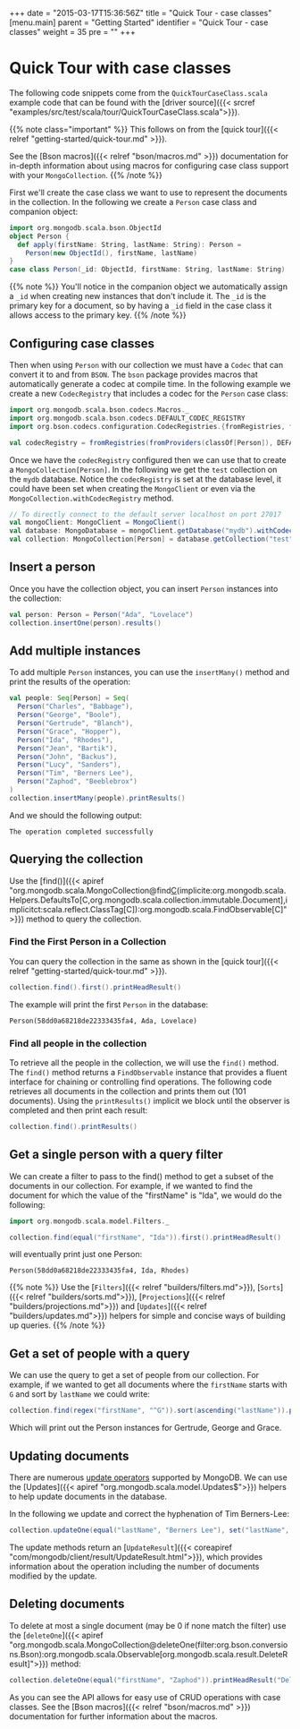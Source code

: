 +++
date = "2015-03-17T15:36:56Z"
title = "Quick Tour - case classes"
[menu.main]
  parent = "Getting Started"
  identifier = "Quick Tour - case classes"
  weight = 35
  pre = "<i class='fa'></i>"
+++

# Quick Tour with case classes

The following code snippets come from the `QuickTourCaseClass.scala` example code that can be found with the 
[driver source]({{< srcref "examples/src/test/scala/tour/QuickTourCaseClass.scala">}}).

{{% note class="important" %}}
This follows on from the [quick tour]({{< relref "getting-started/quick-tour.md" >}}).

See the [Bson macros]({{< relref "bson/macros.md" >}}) documentation for in-depth information about using macros for configuring case class
support with your `MongoCollection`.
{{% /note %}}


First we'll create the case class we want to use to represent the documents in the collection. In the following we create a `Person` case
class and companion object:

```scala
import org.mongodb.scala.bson.ObjectId
object Person {
  def apply(firstName: String, lastName: String): Person =
    Person(new ObjectId(), firstName, lastName)
}
case class Person(_id: ObjectId, firstName: String, lastName: String)
```

{{% note %}}
You'll notice in the companion object we automatically assign a `_id` when creating new instances that don't include it. The `_id` is the 
primary key for a document, so by having a `_id` field in the case class it allows access to the primary key. 
{{% /note %}}

## Configuring case classes

Then when using `Person` with our collection we must have a `Codec` that can convert it to and from `BSON`. The `bson` package provides 
macros that automatically generate a codec at compile time. In the following example we create a new `CodecRegistry` that includes a 
codec for the `Person` case class:


```scala
import org.mongodb.scala.bson.codecs.Macros._
import org.mongodb.scala.bson.codecs.DEFAULT_CODEC_REGISTRY
import org.bson.codecs.configuration.CodecRegistries.{fromRegistries, fromProviders}

val codecRegistry = fromRegistries(fromProviders(classOf[Person]), DEFAULT_CODEC_REGISTRY )
```

Once we have the `codecRegistry` configured then we can use that to create a `MongoCollection[Person]`.  In the following we get the `test` collection on the `mydb` database. Notice the `codecRegistry` is set at the database level, it could have been set when creating the `MongoClient` or even via the `MongoCollection.withCodecRegistry` method.

```scala
// To directly connect to the default server localhost on port 27017
val mongoClient: MongoClient = MongoClient()
val database: MongoDatabase = mongoClient.getDatabase("mydb").withCodecRegistry(codecRegistry)
val collection: MongoCollection[Person] = database.getCollection("test")
```

## Insert a person

Once you have the collection object, you can insert `Person` instances into the collection:

```scala
val person: Person = Person("Ada", "Lovelace")
collection.insertOne(person).results()
```

## Add multiple instances

To add multiple `Person` instances, you can use the `insertMany()` method and print the results of the operation:

```scala
val people: Seq[Person] = Seq(
  Person("Charles", "Babbage"),
  Person("George", "Boole"),
  Person("Gertrude", "Blanch"),
  Person("Grace", "Hopper"),
  Person("Ida", "Rhodes"),
  Person("Jean", "Bartik"),
  Person("John", "Backus"),
  Person("Lucy", "Sanders"),
  Person("Tim", "Berners Lee"),
  Person("Zaphod", "Beeblebrox")
)
collection.insertMany(people).printResults()
```
And we should the following output:

```
The operation completed successfully
```

## Querying the collection

Use the [find()]({{< apiref "org.mongodb.scala.MongoCollection@find[C](filter:org.bson.conversions.Bson)(implicite:org.mongodb.scala.Helpers.DefaultsTo[C,org.mongodb.scala.collection.immutable.Document],implicitct:scala.reflect.ClassTag[C]):org.mongodb.scala.FindObservable[C]">}})
method to query the collection.

### Find the First Person in a Collection

You can query the collection in the same as shown in the [quick tour]({{< relref "getting-started/quick-tour.md" >}}).

```scala
collection.find().first().printHeadResult()
```

The example will print the first `Person` in the database:

```
Person(58dd0a68218de22333435fa4, Ada, Lovelace)
```

### Find all people in the collection

To retrieve all the people in the collection, we will use the
`find()` method. The `find()` method returns a `FindObservable` instance that
provides a fluent interface for chaining or controlling find operations. 
The following code retrieves all documents in the collection and prints them out
(101 documents). Using the `printResults()` implicit we block until the observer is completed and then print each result:
```scala
collection.find().printResults()
```


## Get a single person with a query filter

We can create a filter to pass to the find() method to get a subset of
the documents in our collection. For example, if we wanted to find the
document for which the value of the "firstName" is "Ida", we would do the
following:

```scala
import org.mongodb.scala.model.Filters._

collection.find(equal("firstName", "Ida")).first().printHeadResult()
```

will eventually print just one Person:

```
Person(58dd0a68218de22333435fa4, Ida, Rhodes)
```

{{% note %}}
Use the [`Filters`]({{< relref "builders/filters.md">}}), [`Sorts`]({{< relref "builders/sorts.md">}}),
[`Projections`]({{< relref "builders/projections.md">}}) and [`Updates`]({{< relref "builders/updates.md">}})
helpers for simple and concise ways of building up queries.
{{% /note %}}

## Get a set of people with a query

We can use the query to get a set of people from our collection. For
example, if we wanted to get all documents where the `firstName` starts with `G` and sort by `lastName` we could
write:

```scala
collection.find(regex("firstName", "^G")).sort(ascending("lastName")).printResults()
```

Which will print out the Person instances for Gertrude, George and Grace.

## Updating documents

There are numerous [update operators](http://docs.mongodb.org/manual/reference/operator/update-field/)
supported by MongoDB.  We can use the [Updates]({{< apiref "org.mongodb.scala.model.Updates$">}}) helpers to help update documents in the database.

In the following we update and correct the hyphenation of Tim Berners-Lee: 

```scala
collection.updateOne(equal("lastName", "Berners Lee"), set("lastName", "Berners-Lee")).printHeadResult("Update Result: ")
```

The update methods return an [`UpdateResult`]({{< coreapiref "com/mongodb/client/result/UpdateResult.html">}}),
which provides information about the operation including the number of documents modified by the update.

## Deleting documents

To delete at most a single document (may be 0 if none match the filter) use the [`deleteOne`]({{< apiref "org.mongodb.scala.MongoCollection@deleteOne(filter:org.bson.conversions.Bson):org.mongodb.scala.Observable[org.mongodb.scala.result.DeleteResult]">}})
method:

```scala
collection.deleteOne(equal("firstName", "Zaphod")).printHeadResult("Delete Result: ")
```

As you can see the API allows for easy use of CRUD operations with case classes. See the [Bson macros]({{< relref "bson/macros.md" >}}) 
documentation for further information about the macros.
